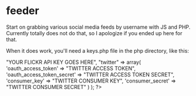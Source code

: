 feeder
======
Start on grabbing various social media feeds by username with JS and PHP. Currently totally does not do that, so I apologize if you ended up here for that.

When it does work, you'll need a keys.php file in the php directory, like this: 

<?php
    $keys = array(
        "flickr" =>"YOUR FLICKR API KEY GOES HERE", 
        "twitter" => array(
                'oauth_access_token' => "TWITTER ACCESS TOKEN",
                'oauth_access_token_secret' => "TWITTER ACCESS TOKEN SECRET",
                'consumer_key' => "TWITTER CONSUMER KEY",
                'consumer_secret' => "TWITTER CONSUMER SECRET"
        )
    );
?>
